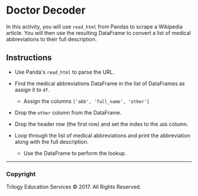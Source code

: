 # Doctor Decoder

In this activity, you will use `read_html` from Pandas to scrape a Wikipedia article. You will then use the resulting DataFrame to convert a list of medical abbreviations to their full description.

## Instructions

* Use Panda's `read_html` to parse the URL.

* Find the medical abbreviations DataFrame in the list of DataFrames as assign it to `df`.

  * Assign the columns `['abb', 'full_name', 'other']`

* Drop the `other` column from the DataFrame.

* Drop the header row (the first row) and set the index to the `abb` column.

* Loop through the list of medical abbreviations and print the abbreviation along with the full description.

  * Use the DataFrame to perform the lookup.

- - -

### Copyright

Trilogy Education Services © 2017. All Rights Reserved.
